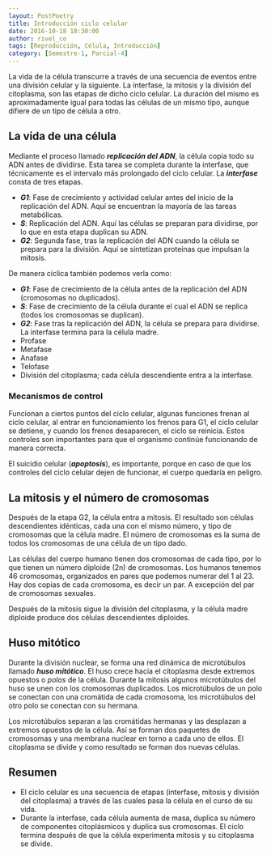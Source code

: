 ```yaml
---
layout: PostPoetry
title: Introducción ciclo celular
date: 2016-10-18 18:30:00
author: rivel_co
tags: [Reproducción, Célula, Introducción]
category: [Semestre-1, Parcial-4]
---
```


La vida de la célula transcurre a través de una secuencia de eventos entre una división celular y la siguiente. La interfase, la mitosis y la división del citoplasma, son las etapas de dicho ciclo celular. La duración del mismo es aproximadamente igual para todas las células de un mismo tipo, aunque difiere de un tipo de célula a otro.

## La vida de una célula

Mediante el proceso llamado ***replicación del ADN***, la célula copia todo su ADN antes de dividirse. Esta tarea se completa durante la interfase, que técnicamente es el intervalo más prolongado del ciclo celular. La ***interfase*** consta de tres etapas.

- ***G1***: Fase de crecimiento y actividad celular antes del inicio de la replicación del ADN. Aquí se encuentran la mayoría de las tareas metabólicas.
- ***S***: Replicación del ADN. Aquí las células se preparan para dividirse, por lo que en esta etapa duplican su ADN.
- ***G2***: Segunda fase, tras la replicación del ADN cuando la célula se prepara para la división. Aquí se sintetizan proteínas que impulsan la mitosis.

De manera cíclica también podemos verla como:

- ***G1***: Fase de crecimiento de la célula antes de la replicación del ADN (cromosomas no duplicados).
- ***S***: Fase de crecimiento de la célula durante el cual el ADN se replica (todos los cromosomas se duplican).
- ***G2***: Fase tras la replicación del ADN, la célula se prepara para dividirse. La interfase termina para la célula madre.
- Profase
- Metafase
- Anafase
- Telofase
- División del citoplasma; cada célula descendiente entra a la interfase.

### Mecanismos de control

Funcionan a ciertos puntos del ciclo celular, algunas funciones frenan al ciclo celular, al entrar en funcionamiento los frenos para G1, el ciclo celular se detiene, y cuando los frenos desaparecen, el ciclo se reinicia. Estos controles son importantes para que el organismo continúe funcionando de manera correcta.

El suicidio celular (***apoptosis***), es importante, porque en caso de que los controles del ciclo celular dejen de funcionar, el cuerpo quedaría en peligro.

## La mitosis y el número de cromosomas

Después de la etapa G2, la célula entra a mitosis. El resultado son células descendientes idénticas, cada una con el mismo número, y tipo de cromosomas que la célula madre. El número de cromosomas es la suma de todos los cromosomas de una célula de un tipo dado.

Las células del cuerpo humano tienen dos cromosomas de cada tipo, por lo que tienen un número diploide (2n) de cromosomas. Los humanos tenemos 46 cromosomas, organizados en pares que podemos numerar del 1 al 23. Hay dos copias de cada cromosoma, es decir un par. A excepción del par de cromosomas sexuales.

Después de la mitosis sigue la división del citoplasma, y la célula madre diploide produce dos células descendientes diploides.

## Huso mitótico

Durante la división nuclear, se forma una red dinámica de microtúbulos llamado ***huso mitótico***. El huso crece hacia el citoplasma desde extremos opuestos o *polos* de la célula. Durante la mitosis algunos microtúbulos del huso se unen con los cromosomas duplicados. Los microtúbulos  de un polo se conectan con una cromátida de cada cromosoma, los microtúbulos del otro polo se conectan con su hermana.

Los microtúbulos separan a las cromátidas hermanas y las desplazan a extremos opuestos de la célula. Así se forman dos paquetes de cromosomas y una membrana nuclear en torno a cada uno de ellos. El citoplasma se divide y como resultado se forman dos nuevas células.

## Resumen

- El ciclo celular es una secuencia de etapas (interfase, mitosis y división del citoplasma) a través de las cuales pasa la célula en el curso de su vida.
- Durante la interfase, cada célula aumenta de masa, duplica su número de componentes citoplásmicos y duplica sus cromosomas. El ciclo termina después de que la célula experimenta mitosis y su citoplasma se divide.